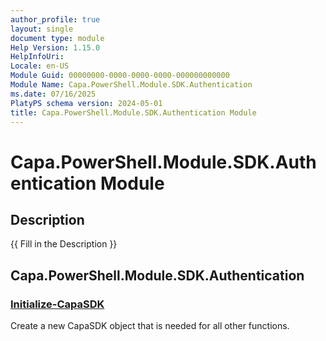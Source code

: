 ```yaml
---
author_profile: true
layout: single
document type: module
Help Version: 1.15.0
HelpInfoUri: 
Locale: en-US
Module Guid: 00000000-0000-0000-0000-000000000000
Module Name: Capa.PowerShell.Module.SDK.Authentication
ms.date: 07/16/2025
PlatyPS schema version: 2024-05-01
title: Capa.PowerShell.Module.SDK.Authentication Module
---
```


# Capa.PowerShell.Module.SDK.Authentication Module

## Description

{{ Fill in the Description }}

## Capa.PowerShell.Module.SDK.Authentication

### [Initialize-CapaSDK](Initialize-CapaSDK.md)

Create a new CapaSDK object that is needed for all other functions.

